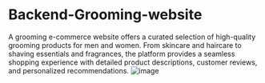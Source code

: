 # Backend-Grooming-website
A grooming e-commerce website offers a curated selection of high-quality grooming products for men and women. From skincare and haircare to shaving essentials and fragrances, the platform provides a seamless shopping experience with detailed product descriptions, customer reviews, and personalized recommendations.
![image](https://github.com/user-attachments/assets/7815aa50-c919-4d47-869b-d95479842a35)
